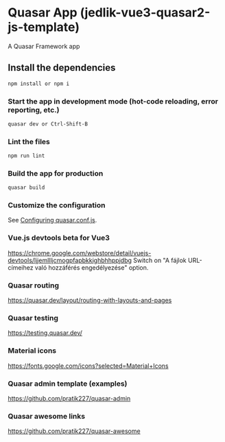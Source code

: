 # Quasar App (jedlik-vue3-quasar2-js-template)

A Quasar Framework app

## Install the dependencies
```bash
npm install or npm i
```

### Start the app in development mode (hot-code reloading, error reporting, etc.)
```bash
quasar dev or Ctrl-Shift-B
```

### Lint the files
```bash
npm run lint
```

### Build the app for production
```bash
quasar build
```

### Customize the configuration
See [Configuring quasar.conf.js](https://v2.quasar.dev/quasar-cli/quasar-conf-js).

### Vue.js devtools beta for Vue3 ###
https://chrome.google.com/webstore/detail/vuejs-devtools/ljjemllljcmogpfapbkkighbhhppjdbg
Switch on "A fájlok URL-címeihez való hozzáférés engedélyezése" option.

### Quasar routing ###
https://quasar.dev/layout/routing-with-layouts-and-pages

### Quasar testing ###
https://testing.quasar.dev/

### Material icons ###
https://fonts.google.com/icons?selected=Material+Icons

### Quasar admin template (examples) ###
https://github.com/pratik227/quasar-admin

### Quasar awesome links ###
https://github.com/pratik227/quasar-awesome
